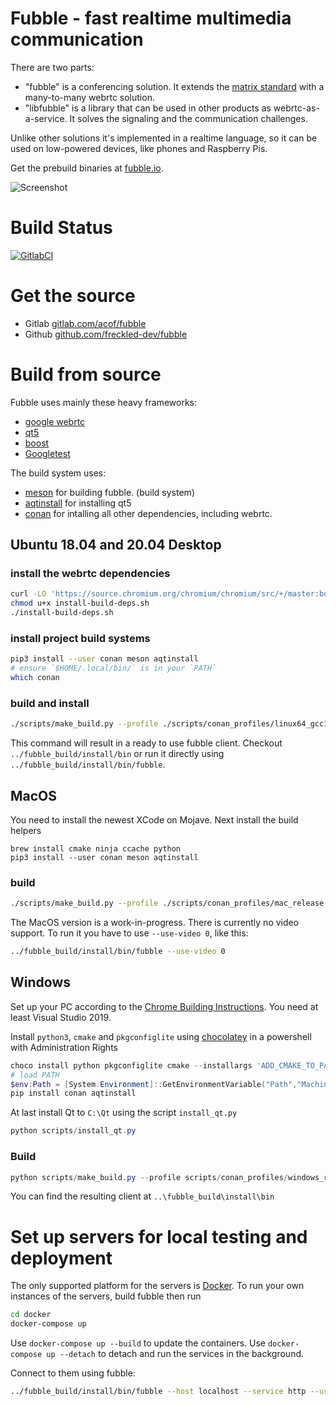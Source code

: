 # Fubble - fast realtime multimedia communication

There are two parts:
- "fubble" is a conferencing solution. It extends the [matrix standard](https://matrix.org/) with a many-to-many webrtc solution.
- "libfubble" is a library that can be used in other products as webrtc-as-a-service. It solves the signaling and the communication challenges.

Unlike other solutions it's implemented in a realtime language,
so it can be used on low-powered devices, like phones and Raspberry Pis.

Get the prebuild binaries at [fubble.io](https://fubble.io).

![Screenshot](https://fubble.io/assets/images/screenshots/main.png "Welcome Screen")

# Build Status

[![GitlabCI](https://gitlab.com/acof/fubble/badges/master/pipeline.svg)](https://gitlab.com/acof/fubble/pipelines)

# Get the source

- Gitlab [gitlab.com/acof/fubble](https://gitlab.com/acof/fubble)
- Github [github.com/freckled-dev/fubble](https://github.com/freckled-dev/fubble)

# Build from source

Fubble uses mainly these heavy frameworks:
- [google webrtc](https://webrtc.googlesource.com/src/+/refs/heads/master/docs/native-code/index.md)
- [qt5](https://qt.io)
- [boost](https://boost.org)
- [Googletest](https://github.com/google/googletest)

The build system uses:
- [meson](https://mesonbuild.com/) for building fubble. (build system)
- [aqtinstall](https://github.com/miurahr/aqtinstall) for installing qt5
- [conan](https://conan.io) for intalling all other dependencies, including webrtc.

## Ubuntu 18.04 and 20.04 Desktop

### install the webrtc dependencies

```bash
curl -LO 'https://source.chromium.org/chromium/chromium/src/+/master:build/install-build-deps.sh'
chmod u+x install-build-deps.sh
./install-build-deps.sh
```

### install project build systems

```bash
pip3 install --user conan meson aqtinstall
# ensure `$HOME/.local/bin/` is in your `PATH`
which conan
```

### build and install

```bash
./scripts/make_build.py --profile ./scripts/conan_profiles/linux64_gcc10_release
```

This command will result in a ready to use fubble client.
Checkout `../fubble_build/install/bin` or run it directly using `../fubble_build/install/bin/fubble`.

## MacOS

You need to install the newest XCode on Mojave. Next install the build helpers
```
brew install cmake ninja ccache python
pip3 install --user conan meson aqtinstall
```

### build

```bash
./scripts/make_build.py --profile ./scripts/conan_profiles/mac_release
```

The MacOS version is a work-in-progress. There is currently no video support.
To run it you have to use `--use-video 0`, like this:
```bash
../fubble_build/install/bin/fubble --use-video 0
```

## Windows

Set up your PC according to the [Chrome Building Instructions](https://chromium.googlesource.com/chromium/src/+/master/docs/windows_build_instructions.md#visual-studio).
You need at least Visual Studio 2019.

Install `python3`, `cmake` and `pkgconfiglite` using [chocolatey](https://chocolatey.org/) in a powershell with Administration Rights
```powershell
choco install python pkgconfiglite cmake --installargs 'ADD_CMAKE_TO_PATH=System'
# load PATH
$env:Path = [System.Environment]::GetEnvironmentVariable("Path","Machine") + ";" + [System.Environment]::GetEnvironmentVariable("Path","User")
pip install conan aqtinstall
```

At last install Qt to `C:\Qt` using the script `install_qt.py`
```powershell
python scripts/install_qt.py
```

### Build

```powershell
python scripts/make_build.py --profile scripts/conan_profiles/windows_release
```

You can find the resulting client at `..\fubble_build\install\bin`

# Set up servers for local testing and deployment

The only supported platform for the servers is [Docker](https://docker.io).
To run your own instances of the servers, build fubble then run

```bash
cd docker
docker-compose up
```

Use `docker-compose up --build` to update the containers.
Use `docker-compose up --detach` to detach and run the services in the background.

Connect to them using fubble:
```bash
../fubble_build/install/bin/fubble --host localhost --service http --use-ssl 0
```

